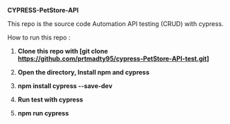**CYPRESS-PetStore-API**

This repo is the source code Automation API testing (CRUD) with cypress.

How to run this repo :

1. **Clone this repo with
[git clone https://github.com/prtmadty95/cypress-PetStore-API-test.git]**

2. **Open the directory, Install npm and cypress**

3. **npm install cypress --save-dev**

4. **Run test with cypress**

5. **npm run cypress**

